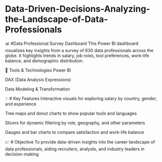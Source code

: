 # Data-Driven-Decisions-Analyzing-the-Landscape-of-Data-Professionals

📊 #Data Professional Survey Dashboard
This Power BI dashboard visualizes key insights from a survey of 630 data professionals across the globe. It highlights trends in salary, job roles, tool preferences, work-life balance, and demographic distribution.

🔧 Tools & Technologies
Power BI

DAX (Data Analysis Expressions)

Data Modeling & Transformation

💡 # Key Features
Interactive visuals for exploring salary by country, gender, and experience

Tree maps and donut charts to show popular tools and languages

Slicers for dynamic filtering by role, geography, and other parameters

Gauges and bar charts to compare satisfaction and work-life balance

📈 # Objective
To provide data-driven insights into the career landscape of data professionals, aiding recruiters, analysts, and industry leaders in decision-making
